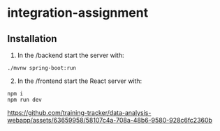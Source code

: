 # integration-assignment

## Installation

1. In the /backend start the server with: 
```
./mvnw spring-boot:run   
```
2. In the /frontend start the React server with: 
```
npm i 
npm run dev 
```

https://github.com/training-tracker/data-analysis-webapp/assets/63659958/58107c4a-708a-48b6-9580-928c6fc2360b
